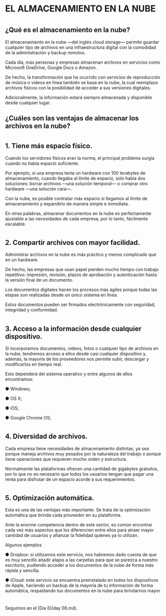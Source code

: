 

# EL ALMACENAMIENTO EN LA NUBE
#

## ¿Qué es el almacenamiento en la nube?

El almacenamiento en la nube —del inglés cloud storage— permite guardar cualquier tipo de archivos en una infraestructura digital con la comodidad de la administración y backup remotos.

Cada día, más personas y empresas almacenan archivos en servicios como Microsoft OneDrive, Google Docs o Amazon. 

De hecho, la transformación que ha ocurrido con servicios de reproducción de música o videos en línea también se basa en la nube, la cual reemplaza archivos físicos con la posibilidad de acceder a sus versiones digitales. 

Adicionalmente, la información estará siempre almacenada y disponible desde cualquier lugar.


## ¿Cuáles son las ventajas de almacenar los archivos en la nube?

#
## 1. Tiene más espacio físico.

Cuando los servidores físicos eran la norma, el principal problema surgía cuando no había espacio suficiente. 

Por ejemplo, si una empresa tenía un hardware con 100 terabytes de almacenamiento, cuando llegaba al límite de espacio, solo había dos soluciones: borrar archivos —una solución temporal— o comprar otro hardware —una solución cara—. 

Con la nube, es posible contratar más espacio si llegamos al límite de almacenamiento y expandirlo de manera simple e inmediata.

En otras palabras, almacenar documentos en la nube es perfectamente ajustable a las necesidades de cada empresa, por lo tanto, fácilmente escalable.


#
## 2. Compartir archivos con mayor facilidad.

Administrar archivos en la nube es más práctico y menos complicado que en un hardware. 

De hecho, las empresas que usan papel pierden mucho tiempo con trabajo repetitivo: impresión, revisión, plazos de aprobación y autenticación hasta la versión final de un documento.  

Los documentos digitales hacen los procesos más ágiles porque todas las etapas son realizadas desde un único sistema en línea. 

Estos documentos pueden ser firmados electrónicamente con seguridad, integridad y conformidad.


#
## 3. Acceso a la información desde cualquier dispositivo.

Si incorporamos documentos, videos, fotos o cualquier tipo de archivos en la nube, tendremos acceso a ellos desde casi cualquier dispositivo y, además, la mayoría de los proveedores nos permite subir, descargar y modificarlos en tiempo real.

Esto dependerá del sistema operativo y entre algunos de ellos encontramos:

● Windows;

● OS X;

● iOS;

● Google Chrome OS;

#
## 4. Diversidad de archivos.

Cada empresa tiene necesidades de almacenamiento distintas, ya sea porque maneja archivos muy pesados por la naturaleza del trabajo o porque tiene operaciones
que requieren mucho orden y estructura. 

Normalmente las plataformas ofrecen una cantidad de gigabytes gratuitos, por lo que no es necesario que todos los usuarios tengan que pagar una renta para disfrutar de un espacio acorde a sus requerimientos.

#
## 5. Optimización automática.

Esta es una de las ventajas más importante. Se trata de la optimización automática que brinda cada proveedor en su plataforma. 

Ante la enorme competencia dentro de este sector, es común encontrar cada vez más aspectos que los diferencien entre ellos para atraer mayor cantidad de usuarios y afianzar la fidelidad quienes ya lo utilizan.

Algunos ejemplos


● Dropbox: si utilizamos este servicio, nos habremos dado cuenta de que es muy sencillo añadir atajos a las carpetas para que se parezca a nuestro escritorio, pudiendo acceder a los documentos de la nube de forma más rápida y sencilla.

● iCloud: este servicio se encuentra preinstalado en todos los dispositivos de Apple, haciendo un backup de la mayoría de tu información de forma automática, respaldando tus documentos en la nube para brindarnos mayor


#
#
#
#
#
Seguimos en el [Día 6](day 06.md).



